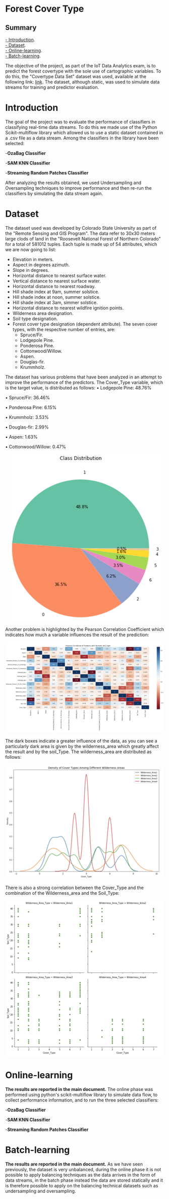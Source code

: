 # Forest Cover Type 

## Summary
[- Introduction](#Introduction).\
[- Dataset](#Dataset).\
[- Online-learning](#Online-learning).\
[- Batch-learning](#Batch-learning).

The objective of the project, as part of the IoT Data Analytics exam, is to predict the forest covertype with the sole use of cartographic variables.
To do this, the "Covertype Data Set" dataset was used, available at the following link:
[link](https://archive.ics.uci.edu/ml/datasets/covertype).
The dataset, although static, was used to simulate data streams for training and predictor evaluation. 

# Introduction
The goal of the project was to evaluate the performance of classifiers in classifying real-time data streams. To do this we made use of the Python Scikit-multiflow library which allowed us to use a static dataset contained in a .csv file as a data stream.
Among the classifiers in the library have been selected:

-**OzaBag Classifier**

-**SAM KNN Classifier**

-**Streaming Random Patches Classifier**

After analyzing the results obtained, we used Undersampling and Oversampling techniques to improve performance and then re-run the classifiers by simulating the data stream again.

# Dataset
The dataset used was developed by Colorado State University as part of the "Remote Sensing and GIS Program".
The data refer to 30x30 meters large clods of land in the "Roosevelt National Forest of Northern Colorado" for a total of 581012 tuples.
Each tuple is made up of 54 attributes, which we are now going to list:
- Elevation in meters.
- Aspect in degrees azimuth.
- Slope in degrees.
- Horizontal distance to nearest surface water.
- Vertical distance to nearest surface water.
- Horizontal distance to nearest roadway.
- Hill shade index at 9am, summer solstice.
- Hill shade index at noon, summer solstice.
- Hill shade index at 3am, simmer solstice.
- Horizontal distance to nearest wildfire ignition points.
- Wilderness area designation.
- Soil type designation.
- Forest cover type designation (dependent attribute). The seven cover types, with the respective number of entries, are: 
    - Spruce/Fir.
    - Lodgepole Pine.
    - Ponderosa Pine.
    - Cottonwood/Willow.
    - Aspen.
    - Douglas-fir.
    - Krummholz.

The dataset has various problems that have been analyzed in an attempt to improve the performance of the predictors.
The Cover_Type variable, which is the target value, is distributed as follows:
• Lodgepole Pine: 48.76%

• Spruce/Fir: 36.46%

• Ponderosa Pine: 6.15%

• Krummholz: 3.53%

• Douglas-fir: 2.99%

• Aspen: 1.63%

• Cottonwood/Willow: 0.47%


<p align="center">
    <img src="./Figures/README/distribution.png" alt="Distribution" />
</p>

Another problem is highlighted by the Pearson Correlation Coefficient which indicates how much a variable influences the result of the prediction:
<p align="center">
    <img src="./Figures/README/pearson.png" alt="Pearson Correlation Coefficient" />
</p>

The dark boxes indicate a greater influence of the data, as you can see a particularly dark
area is given by the wilderness_area which greatly affect the result and by the soil_Type. The
wilderness_area are distributed as follows:
<p align="center">
    <img src="./Figures/README/wilderness.png" alt="Wilderness_Type distribution" />
</p>
There is also a strong correlation between the Cover_Type and the combination of the Wilderness_area and the Soil_Type:
<p align="center">
    <img src="./Figures/README/soil.png" alt="Wilderness_Type and Soil_Type correlation" />
</p>

# Online-learning
**The results are reported in the main document.** 
The online phase was performed using python's scikit-multiflow library to simulate data flow, to collect performance information, and to run the three selected classifiers:

-**OzaBag Classifier**

-**SAM KNN Classifier**

-**Streaming Random Patches Classifier**


# Batch-learning
**The results are reported in the main document.** 
As we have seen previously, the dataset is very unbalanced, during the online phase it is not
possible to apply balancing techniques as the data arrives in the form of data streams, in the batch
phase instead the data are stored statically and it is therefore possible to apply on the balancing
technical datasets such as undersampling and oversampling.

